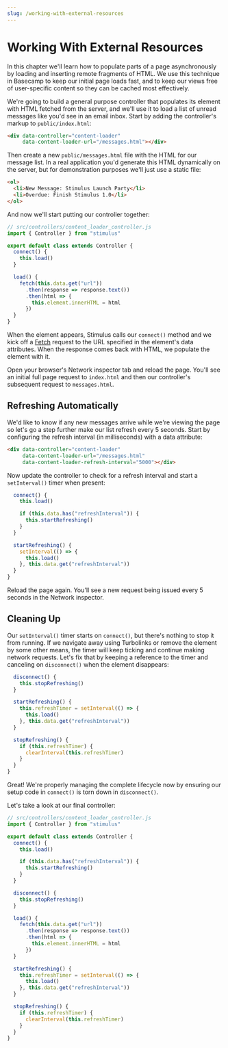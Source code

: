 ```yaml
---
slug: /working-with-external-resources
---
```


# Working With External Resources

In this chapter we'll learn how to populate parts of a page asynchronously by loading and inserting remote fragments of HTML. We use this technique in Basecamp to keep our initial page loads fast, and to keep our views free of user-specific content so they can be cached most effectively.

We're going to build a general purpose controller that populates its element with HTML fetched from the server, and we'll use it to load a list of unread messages like you'd see in an email inbox. Start by adding the controller's markup to `public/index.html`:

```html
<div data-controller="content-loader"
     data-content-loader-url="/messages.html"></div>
```

Then create a new `public/messages.html` file with the HTML for our message list. In a real application you'd generate this HTML dynamically on the server, but for demonstration purposes we'll just use a static file:

```html
<ol>
  <li>New Message: Stimulus Launch Party</li>
  <li>Overdue: Finish Stimulus 1.0</li>
</ol>
```

And now we'll start putting our controller together:

```js
// src/controllers/content_loader_controller.js
import { Controller } from "stimulus"

export default class extends Controller {
  connect() {
    this.load()
  }

  load() {
    fetch(this.data.get("url"))
      .then(response => response.text())
      .then(html => {
        this.element.innerHTML = html
      })
  }
}
```

When the element appears, Stimulus calls our `connect()` method and we kick off a [Fetch](https://developer.mozilla.org/en-US/docs/Web/API/Fetch_API/Using_Fetch) request to the URL specified in the element's data attributes. When the response comes back with HTML, we populate the element with it.

Open your browser's Network inspector tab and reload the page. You'll see an initial full page request to `index.html` and then our controller's subsequent request to `messages.html`.

## Refreshing Automatically

We'd like to know if any new messages arrive while we're viewing the page so let's go a step further make our list refresh every 5 seconds. Start by configuring the refresh interval (in milliseconds) with a data attribute:

```html
<div data-controller="content-loader"
     data-content-loader-url="/messages.html"
     data-content-loader-refresh-interval="5000"></div>
```

Now update the controller to check for a refresh interval and start a `setInterval()` timer when present:

```js
  connect() {
    this.load()

    if (this.data.has("refreshInterval")) {
      this.startRefreshing()
    }
  }

  startRefreshing() {
    setInterval(() => {
      this.load()
    }, this.data.get("refreshInterval"))
  }
}
```

Reload the page again. You'll see a new request being issued every 5 seconds in the Network inspector.

## Cleaning Up

Our `setInterval()` timer starts on `connect()`, but there's nothing to stop it from running. If we navigate away using Turbolinks or remove the element by some other means, the timer will keep ticking and continue making network requests. Let's fix that by keeping a reference to the timer and canceling on `disconnect()` when the element disappears:

```js
  disconnect() {
    this.stopRefreshing()
  }

  startRefreshing() {
    this.refreshTimer = setInterval(() => {
      this.load()
    }, this.data.get("refreshInterval"))
  }

  stopRefreshing() {
    if (this.refreshTimer) {
      clearInterval(this.refreshTimer)
    }
  }
}
```

Great! We're properly managing the complete lifecycle now by ensuring our setup code in `connect()` is torn down in `disconnect()`.

Let's take a look at our final controller:

```js
// src/controllers/content_loader_controller.js
import { Controller } from "stimulus"

export default class extends Controller {
  connect() {
    this.load()

    if (this.data.has("refreshInterval")) {
      this.startRefreshing()
    }
  }

  disconnect() {
    this.stopRefreshing()
  }

  load() {
    fetch(this.data.get("url"))
      .then(response => response.text())
      .then(html => {
        this.element.innerHTML = html
      })
  }

  startRefreshing() {
    this.refreshTimer = setInterval(() => {
      this.load()
    }, this.data.get("refreshInterval"))
  }

  stopRefreshing() {
    if (this.refreshTimer) {
      clearInterval(this.refreshTimer)
    }
  }
}
```

